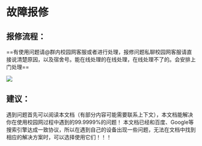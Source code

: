 # 故障报修

## 报修流程：

==有使用问题请@群内校园网客服或者进行处理，报修问题私聊校园网客服请直接说清楚原因，以及宿舍号。能在线处理的在线处理，在线处理不了的。会安排上门处理==

![](https://image.gaoajia.com/lit-wiki/QQ%E6%88%AA%E5%9B%BE20210126162326.png)

## 建议：

遇到问题首先可以阅读本文档（有部分内容可能需要联系上下文），本文档能解决你在使用校园网过程中遇到的99.9999%的问题！
本文档已经和百度、Google等搜索引擎达成一致协议，所以在遇到自己的设备出现一些问题，无法在文档中找到相应的解决方案时，可以选择使用它们！！！
